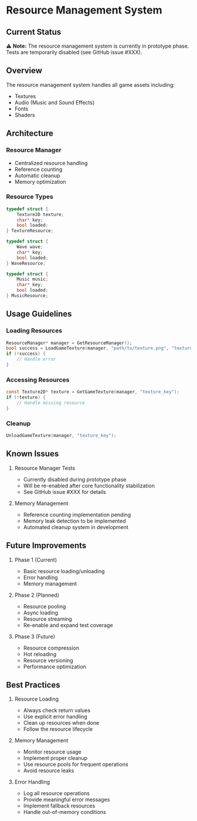 # Resource Management System

## Current Status

⚠️ **Note:** The resource management system is currently in prototype phase. Tests are temporarily disabled (see GitHub issue #XXX).

## Overview

The resource management system handles all game assets including:
- Textures
- Audio (Music and Sound Effects)
- Fonts
- Shaders

## Architecture

### Resource Manager
- Centralized resource handling
- Reference counting
- Automatic cleanup
- Memory optimization

### Resource Types
```c
typedef struct {
    Texture2D texture;
    char* key;
    bool loaded;
} TextureResource;

typedef struct {
    Wave wave;
    char* key;
    bool loaded;
} WaveResource;

typedef struct {
    Music music;
    char* key;
    bool loaded;
} MusicResource;
```

## Usage Guidelines

### Loading Resources
```c
ResourceManager* manager = GetResourceManager();
bool success = LoadGameTexture(manager, "path/to/texture.png", "texture_key");
if (!success) {
    // Handle error
}
```

### Accessing Resources
```c
const Texture2D* texture = GetGameTexture(manager, "texture_key");
if (!texture) {
    // Handle missing resource
}
```

### Cleanup
```c
UnloadGameTexture(manager, "texture_key");
```

## Known Issues

1. Resource Manager Tests
   - Currently disabled during prototype phase
   - Will be re-enabled after core functionality stabilization
   - See GitHub issue #XXX for details

2. Memory Management
   - Reference counting implementation pending
   - Memory leak detection to be implemented
   - Automated cleanup system in development

## Future Improvements

1. Phase 1 (Current)
   - Basic resource loading/unloading
   - Error handling
   - Memory management

2. Phase 2 (Planned)
   - Resource pooling
   - Async loading
   - Resource streaming
   - Re-enable and expand test coverage

3. Phase 3 (Future)
   - Resource compression
   - Hot reloading
   - Resource versioning
   - Performance optimization

## Best Practices

1. Resource Loading
   - Always check return values
   - Use explicit error handling
   - Clean up resources when done
   - Follow the resource lifecycle

2. Memory Management
   - Monitor resource usage
   - Implement proper cleanup
   - Use resource pools for frequent operations
   - Avoid resource leaks

3. Error Handling
   - Log all resource operations
   - Provide meaningful error messages
   - Implement fallback resources
   - Handle out-of-memory conditions
